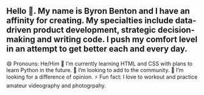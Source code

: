 ## Hello 👋. My name is Byron Benton and I have an affinity for creating. My specialties include data-driven product development, strategic decision-making and writing code. I push my comfort level in an attempt to get better each and every day.


😄 Pronouns: He/Him
🌱 I’m currently learning HTML and CSS with plans to learn Python in the future. 
👯 I’m looking to add to the community.
🤔 I’m looking for a difference of opinion.
⚡ Fun fact: I love to workout and practice amateur videography and photogrpahy.





<!--
**ByronBenton/ByronBenton** is a ✨ _special_ ✨ repository because its `README.md` (this file) appears on your GitHub profile.

Here are some ideas to get you started:

- 🔭 I’m currently working on ...
- 🌱 I’m currently learning ...
- 👯 I’m looking to collaborate on ...
- 🤔 I’m looking for help with ...
- 💬 Ask me about ...
- 📫 How to reach me: ...
- 😄 Pronouns: ...
- ⚡ Fun fact: ...
-->
